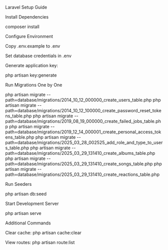 Laravel Setup Guide

Install Dependencies

composer install

Configure Environment

Copy .env.example to .env

Set database credentials in .env

Generate application key:

php artisan key:generate

Run Migrations One by One

php artisan migrate --path=database/migrations/2014_10_12_000000_create_users_table.php
php artisan migrate --path=database/migrations/2014_10_12_100000_create_password_reset_tokens_table.php
php artisan migrate --path=database/migrations/2019_08_19_000000_create_failed_jobs_table.php
php artisan migrate --path=database/migrations/2019_12_14_000001_create_personal_access_tokens_table.php
php artisan migrate --path=database/migrations/2025_03_28_002525_add_role_and_type_to_users_table.php
php artisan migrate --path=database/migrations/2025_03_29_131410_create_albums_table.php
php artisan migrate --path=database/migrations/2025_03_29_131410_create_songs_table.php
php artisan migrate --path=database/migrations/2025_03_29_131410_create_reactions_table.php

Run Seeders

php artisan db:seed

Start Development Server

php artisan serve

Additional Commands

Clear cache: php artisan cache:clear

View routes: php artisan route:list

